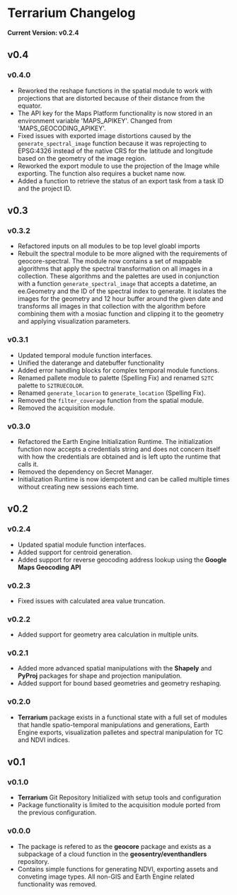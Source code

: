 # Terrarium Changelog

**Current Version: v0.2.4**

## v0.4

### v0.4.0
- Reworked the reshape functions in the spatial module to work with projections that are distorted because of their distance from the equator.
- The API key for the Maps Platform functionality is now stored in an environment variable 'MAPS_APIKEY'. Changed from 'MAPS_GEOCODING_APIKEY'.
- Fixed issues with exported image distortions caused by the ``generate_spectral_image`` function because it was reprojecting to EPSG:4326 instead of the native CRS for the latitude and longitude based on the geometry of the image region.
- Reworked the export module to use the projection of the Image while exporting. The function also requires a bucket name now.
- Added a function to retrieve the status of an export task from a task ID and the project ID.

## v0.3

### v0.3.2
- Refactored inputs on all modules to be top level gloabl imports
- Rebuilt the spectral module to be more aligned with the requirements of geocore-spectral. The module now contains a set of mappable algorithms that apply the spectral transformation on all images in a collection. These algorithms and the palettes are used in conjunction with a function ``generate_spectral_image`` that accepts a datetime, an ee.Geometry and the ID of the spectral index to generate. It isolates the images for the geometry and 12 hour buffer around the given date and transforms all images in that collection with the algorithm before combining them with a mosiac function and clipping it to the geometry and applying visualization parameters.

### v0.3.1
- Updated temporal module function interfaces.
- Unified the daterange and datebuffer functionality
- Added error handling blocks for complex temporal module functions.
- Renamed pallete module to palette (Spelling Fix) and renamed ``S2TC`` palette to ``S2TRUECOLOR``.
- Renamed ``generate_locarion`` to ``generate_location`` (Spelling Fix).
- Removed the ``filter_coverage`` function from the spatial module.
- Removed the acquisition module.

### v0.3.0
- Refactored the Earth Engine Initialization Runtime. The initialization function now accepts a credentials string and does not concern itself with how the credentials are obtained and is left upto the runtime that calls it.
- Removed the dependency on Secret Manager. 
- Initialization Runtime is now idempotent and can be called multiple times without creating new sessions each time.

## v0.2

### v0.2.4
- Updated spatial module function interfaces.
- Added support for centroid generation.
- Added support for reverse geocoding address lookup using the **Google Maps Geocoding API**

### v0.2.3
- Fixed issues with calculated area value truncation.

### v0.2.2
- Added support for geometry area calculation in multiple units.

### v0.2.1
- Added more advanced spatial manipulations with the **Shapely** and **PyProj** packages for shape and projection manipulation.
- Added support for bound based geometries and geometry reshaping.

### v0.2.0
- **Terrarium** package exists in a functional state with a full set of modules that handle spatio-temporal manipulations and generations, Earth Engine exports, visualization palletes and spectral manipulation for TC and NDVI indices.

## v0.1

### v0.1.0
- **Terrarium** Git Repository Initialized with setup tools and configuration
- Package functionality is limited to the acquisition module ported from the previous configuration.

### v0.0.0
- The package is refered to as the **geocore** package and exists as a subpackage of a cloud function in the **geosentry/eventhandlers** repository.
- Contains simple functions for generating NDVI, exporting assets and conveting image types. All non-GIS and Earth Engine related functionality was removed.